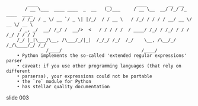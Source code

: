             ____                          _          ____        __  __
           / __ \___  ____ ____  _  __   (_)___     / __ \__  __/ /_/ /_  ____  ____
          / /_/ / _ \/ __ `/ _ \| |/_/  / / __ \   / /_/ / / / / __/ __ \/ __ \/ __ \
         / _, _/  __/ /_/ /  __/>  <   / / / / /  / ____/ /_/ / /_/ / / / /_/ / / / /
        /_/ |_|\___/\__, /\___/_/|_|  /_/_/ /_/  /_/    \__, /\__/_/ /_/\____/_/ /_/
                   /____/                              /____/
        • Python implements the so-called 'extended regular expressions' parser
        • caveat: if you use other programming languages (that rely on different
        • parsersa), your expressions could not be portable
        • the `re` module for Python
        • has stellar quality documentation

















































































slide 003
